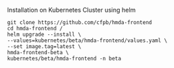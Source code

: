 Installation on Kubernetes Cluster using helm

```
git clone https://github.com/cfpb/hmda-frontend
cd hmda-frontend /
helm upgrade --install \
--values=kubernetes/beta/hmda-frontend/values.yaml \
--set image.tag=latest \
hmda-frontend-beta \
kubernetes/beta/hmda-frontend -n beta
```
